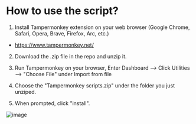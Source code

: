 # How to use the script?
1. Install Tampermonkey extension on your web browser (Google Chrome, Safari, Opera, Brave, Firefox, Arc, etc.)
  - https://www.tampermonkey.net/

2. Download the .zip file in the repo and unzip it.

3. Run Tampermonkey on your browser, Enter Dashboard --> Click Utilities --> "Choose File" under Import from file

4. Choose the "Tampermonkey scripts.zip" under the folder you just unziped.

5. When prompted, click "install".

![image](https://github.com/technophilic03/Adds-plannar-back-on-MyBU-Course-Portal/assets/160270307/3335bb0d-3705-47d8-8963-a588c41a7232)

